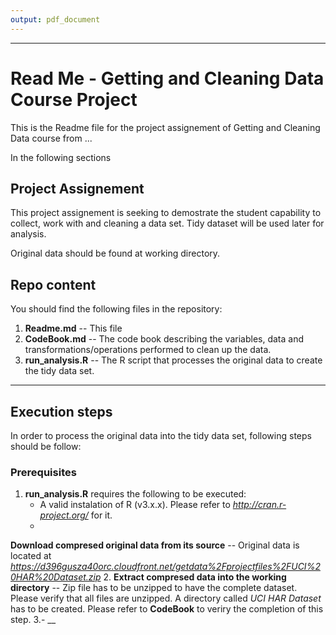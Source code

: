 ```yaml
---
output: pdf_document
---
```

***
# Read Me - Getting and Cleaning Data Course Project

This is the Readme file for the project assignement of Getting and Cleaning Data course from ...

In the following sections 

## Project Assignement  

This project assignement is seeking to demostrate the student capability to collect, work with and cleaning a data set. Tidy dataset will be used later for analysis.  

Original data should be found at working directory.

## Repo content

You should find the following files in the repository:

1. __Readme.md__ -- This file
2. __CodeBook.md__ -- The code book describing the variables, data and transformations/operations performed to clean up the data.
3. __run_analysis.R__ -- The R script that processes the original data to create the tidy data set. 

***
## Execution steps
In order to process the original data into the tidy data set, following steps should be follow:

### Prerequisites
1. __run_analysis.R__ requires the following to be executed:
    + A valid instalation of R (v3.x.x). Please refer to _http://cran.r-project.org/_ for it.
    + 
__Download compresed original data from its source__ -- Original data is located at _https://d396gusza40orc.cloudfront.net/getdata%2Fprojectfiles%2FUCI%20HAR%20Dataset.zip_
2. __Extract compresed data into the working directory__ -- Zip file has to be unzipped to have the complete dataset. Please verify that all files are unzipped. A directory called _UCI HAR Dataset_ has to be created. Please refer to __CodeBook__ to veriry the completion of this step.
3.- __